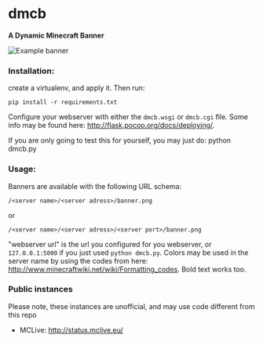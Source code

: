 # dmcb

**A Dynamic Minecraft Banner**

![Example banner](https://raw.githubusercontent.com/tlaundal/dmcb/master/skogliv.png)

### Installation:
create a virtualenv, and apply it. Then run:

    pip install -r requirements.txt

Configure your webserver with either the `dmcb.wsgi` or `dmcb.cgi` file. Some info may be found here: http://flask.pocoo.org/docs/deploying/.

If you are only going to test this for yourself, you may just do: python dmcb.py

### Usage:
Banners are available with the following URL schema:

    /<server name>/<server adress>/banner.png

or

    /<server name>/<server adress>/<server port>/banner.png

"webserver url" is the url you configured for you webserver, or `127.0.0.1:5000` if you just used `python dmcb.py`. Colors 
may be used in the server name by using the codes from here: http://www.minecraftwiki.net/wiki/Formatting_codes. Bold text works too.

### Public instances
Please note, these instances are unofficial, and may use code different from this repo

 * MCLive: http://status.mclive.eu/
 
